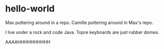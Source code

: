 # hello-world
Max puttering around in a repo.
Camille puttering around in Max's repo.

I live under a rock and code Java.
Topre keyboards are just rubber domes.

AAAAHHHHHHHHHH
